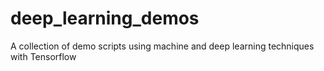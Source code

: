# deep_learning_demos

A collection of demo scripts using machine and deep learning techniques with Tensorflow
